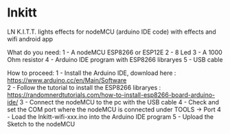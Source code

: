 # lnkitt
LN K.I.T.T. lights effects for nodeMCU (arduino IDE code) with effects and wifi android app

What do you need:
1 - A nodeMCU ESP8266 or ESP12E
2 - 8 Led
3 - A 1000 Ohm resistor
4 - Arduino IDE program with ESP8266 libraryes
5 - USB cable

How to proceed:
1 - Install the Arduino IDE, download here : https://www.arduino.cc/en/Main/Software <br>
2 - Follow the tutorial to install the ESP8266 libraryes : https://randomnerdtutorials.com/how-to-install-esp8266-board-arduino-ide/
3 - Connect the nodeMCU to the pc with the USB cable
4 - Check and set the COM port where the nodeMCU is connected under TOOLS -> Port
4 - Load the lnkitt-wifi-xxx.ino into the Arduino IDE program
5 - Upload the Sketch to the nodeMCU
